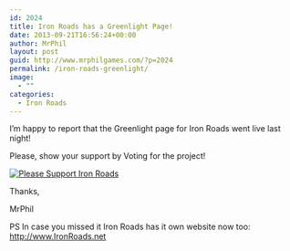 ```yaml
---
id: 2024
title: Iron Roads has a Greenlight Page!
date: 2013-09-21T16:56:24+00:00
author: MrPhil
layout: post
guid: http://www.mrphilgames.com/?p=2024
permalink: /iron-roads-greenlight/
image:
  - ""
categories:
  - Iron Roads
---
```

I&#8217;m happy to report that the Greenlight page for Iron Roads went live last night! 

Please, show your support by Voting for the project!

[![Please Support Iron Roads](http://www.IronRoads.net/images/SteamWidget.png)](http://bit.ly/1fnUW0a)

Thanks,
  
MrPhil

PS In case you missed it Iron Roads has it own website now too: <http://www.IronRoads.net>